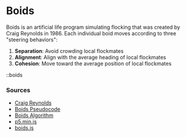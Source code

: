# Boids
Boids is an artificial life program simulating flocking that was created by Craig Reynolds in 1986. Each individual boid moves according to three "steering behaviors":

1. **Separation**: Avoid crowding local flockmates
2. **Alignment**: Align with the average heading of local flockmates
3. **Cohesion**: Move toward the average position of local flockmates



::boids

### Sources
- [Craig Reynolds](http://www.red3d.com/cwr/boids/)
- [Boids Pseudocode](http://www.kfish.org/boids/pseudocode.html)
- [Boids Algorithm](https://vanhunteradams.com/Pico/Animal_Movement/Boids-algorithm.html)
- [p5.min.js](https://cdnjs.cloudflare.com/ajax/libs/p5.js/1.9.2/p5.min.js)
- [boids.js](/simulation/boids.js)
